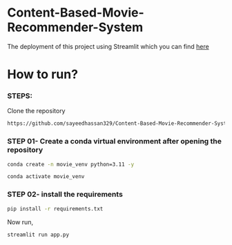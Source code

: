 # Content-Based-Movie-Recommender-System

The deployment of this project using Streamlit which you can find [here](https://content-based-movie-recommendersystem.streamlit.app/)


# How to run?
### STEPS:

Clone the repository

```bash
https://github.com/sayeedhassan329/Content-Based-Movie-Recommender-System.git
```
### STEP 01- Create a conda virtual environment after opening the repository

```bash
conda create -n movie_venv python=3.11 -y
```

```bash
conda activate movie_venv
```


### STEP 02- install the requirements
```bash
pip install -r requirements.txt
```


Now run,
```bash
streamlit run app.py
